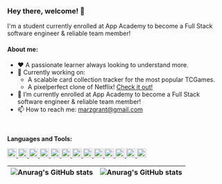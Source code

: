 ### Hey there, welcome! 👋

I'm a student currently enrolled at App Academy to become a Full Stack software engineer & reliable team member!

#### About me: 

- ❤️ A passionate learner always looking to understand more.
- 🔭 Currently working on: 
   * A scalable card collection tracker for the most popular TCGames. 
   * A pixelperfect clone of Netflix! [Check it out!](https://github.com/AlwynGrant/Notflix) 
- 🌱 I’m currently enrolled at App Academy to become a Full Stack software engineer & reliable team member!
- 📫 How to reach me: marzgrant@gmail.com


<br /> 

**Languages and Tools:**  

<a href="https://developer.mozilla.org/en-US/docs/Web/JavaScript" title="JavaScript">
  <img src="https://github.com/get-icon/geticon/raw/master/icons/javascript.svg" alt="js" width="21px" height="21px">
</a>
<a href="https://www.python.org/" title="Python">
  <img src="https://github.com/get-icon/geticon/raw/master/icons/python.svg" alt="py" width="21px" height="21px">
</a>
<a href="https://reactjs.org/" title="React">
  <img src="https://github.com/get-icon/geticon/raw/master/icons/react.svg" alt="react" width="21px" height="21px">
</a>
<a href="https://redux.js.org/" title="Redux">
  <img src="https://github.com/get-icon/geticon/raw/master/icons/redux.svg" alt="redux" width="21px" height="21px">
</a>
<a href="https://www.w3.org/TR/CSS/" title="CSS3">
  <img src="https://github.com/get-icon/geticon/raw/master/icons/css-3.svg" alt="css" width="21px" height="21px">
</a>
<a href="https://html.spec.whatwg.org/multipage/" title="HTML5">
  <img src="https://github.com/get-icon/geticon/raw/master/icons/html-5.svg" alt="redux" width="21px" height="21px">
</a>
<a href="https://jquery.com/" title="JQuery">
  <img src="https://github.com/get-icon/geticon/raw/master/icons/jquery-icon.svg" alt="jq" width="21px" height="21px">
</a>
<a href="https://www.postgresql.org/" title="PostgreSQL">
  <img src="https://github.com/get-icon/geticon/raw/master/icons/postgresql.svg" alt="postgresql" width="21px" height="21px">
</a>
<a href="https://git-scm.com/" title="Git">
  <img src="https://github.com/get-icon/geticon/raw/master/icons/git-icon.svg" alt="git-icon" width="21px" height="21px">
</a>
<a href="https://code.visualstudio.com/" title="Visual Studio Code">
  <img src="https://github.com/get-icon/geticon/raw/master/icons/visual-studio-code.svg" alt="vscode" width="21px" height="21px">
</a>
<a href="https://aws.amazon.com/" title="Amazon AWS">
  <img src="https://github.com/get-icon/geticon/raw/master/icons/aws.svg" alt="aws" width="21px" height="21px">
</a>
<a href="https://www.docker.com/" title="Docker">
  <img src="https://github.com/get-icon/geticon/raw/master/icons/docker-icon.svg" alt="docker" width="21px" height="21px">
</a>
<a href="https://www.heroku.com/home" title="Heroku">
  <img src="https://github.com/get-icon/geticon/raw/master/icons/heroku-icon.svg" alt="docker" width="21px" height="21px">
</a>

| ![Anurag's GitHub stats](https://github-readme-stats.vercel.app/api?username=AlwynGrant&theme=buefy) | ![Anurag's GitHub stats](https://github-readme-stats.vercel.app/api/top-langs/?username=AlwynGrant&layout=compact&theme=buefy&hide_border=true) |
| ------------- | ------------- |

